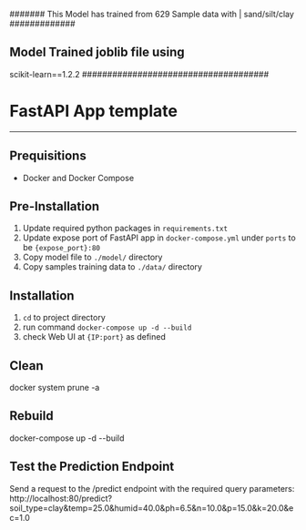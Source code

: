 ####### This Model has trained from 629 Sample data with | sand/silt/clay #############

## Model Trained joblib file using ##
scikit-learn==1.2.2
#####################################

# FastAPI App template

___

## Prequisitions

- Docker and Docker Compose

## Pre-Installation

1. Update required python packages in <code>requirements.txt</code>
2. Update expose port of FastAPI app in <code>docker-compose.yml</code> under <code>ports</code> to be <code>{expose_port}:80</code>
3. Copy model file to <code>./model/</code> directory
4. Copy samples training data to <code>./data/</code> directory

## Installation
1. <code>cd</code> to project directory
2. run command <code>docker-compose up -d --build</code>
3. check Web UI at <code>{IP:port}</code> as defined

## Clean
docker system prune -a

## Rebuild
docker-compose up -d --build

## Test the Prediction Endpoint
Send a request to the /predict endpoint with the required query parameters:
http://localhost:80/predict?soil_type=clay&temp=25.0&humid=40.0&ph=6.5&n=10.0&p=15.0&k=20.0&ec=1.0

